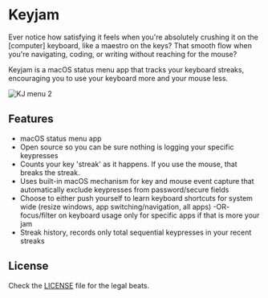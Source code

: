 # Keyjam

Ever notice how satisfying it feels when you're absolutely crushing it on the [computer] keyboard, like a maestro on the keys? That smooth flow when you're navigating, coding, or writing without reaching for the mouse? 

Keyjam is a macOS status menu app that tracks your keyboard streaks, encouraging you to use your keyboard more and your mouse less.

![KJ menu 2](https://github.com/user-attachments/assets/eb1e39eb-b351-4ca5-9ecb-743883877220)

## Features

- macOS status menu app
- Open source so you can be sure nothing is logging your specific keypresses
- Counts your key 'streak' as it happens.  If you use the mouse, that breaks the streak.
- Uses built-in macOS mechanism for key and mouse event capture that automatically exclude keypresses from password/secure fields
- Choose to either push yourself to learn keyboard shortcuts for system wide (resize windows, app switching/navigation, all apps) -OR- focus/filter on keyboard usage only for specific apps if that is more your jam
- Streak history, records only total sequential keypresses in your recent streaks

## License

Check the [LICENSE](LICENSE) file for the legal beats.
